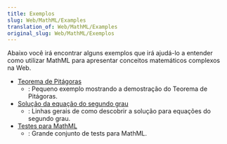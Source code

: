```yaml
---
title: Exemplos
slug: Web/MathML/Examples
translation_of: Web/MathML/Examples
original_slug: Web/MathML/Exemplos
---
```

Abaixo você irá encontrar alguns exemplos que irá ajudá-lo a entender como utilizar MathML para apresentar conceitos matemáticos complexos na Web.

- [Teorema de Pitágoras](/pt-BR/docs/Web/MathML/Examples/MathML_Pythagorean_Theorem)
  - : Pequeno exemplo mostrando a demostração do Teorema de Pitágoras.
- [Solução da equação do segundo grau](/pt-BR/docs/Web/MathML/Examples/Deriving_the_Quadratic_Formula)
  - : Linhas gerais de como descobrir a solução para equações do segundo grau.
- [Testes para MathML](/pt-BR/docs/Mozilla/MathML_Project/MathML_Torture_Test)
  - : Grande conjunto de tests para MathML.
